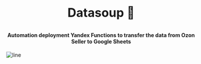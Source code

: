
<p align="center", style="font-size: 32px; margin-top: 30px"><b>Datasoup 🍜 </b></p>
<h4 align="center">
Automation deployment Yandex Functions to transfer the data from Ozon Seller to Google Sheets</h4>

![line](https://capsule-render.vercel.app/api?type=rect&color=gradient&height=1)
